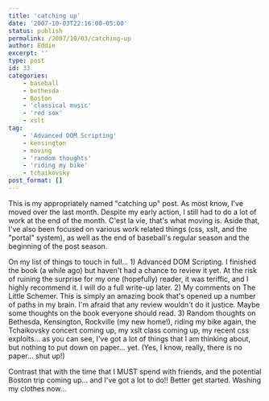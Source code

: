 ```yaml
---
title: 'catching up'
date: '2007-10-03T22:16:00-05:00'
status: publish
permalink: /2007/10/03/catching-up
author: Eddie
excerpt: ''
type: post
id: 33
categories:
    - baseball
    - bethesda
    - Boston
    - 'classical music'
    - 'red sox'
    - xslt
tag:
    - 'Advanced DOM Scripting'
    - kensington
    - moving
    - 'random thoughts'
    - 'riding my bike'
    - tchaikovsky
post_format: []
---
```

This is my appropriately named "catching up" post. As most know, I've moved over the last month. Despite my early action, I still had to do a lot of work at the end of the month. C'est la vie, that's what moving is. Aside that, I've also been focused on various work related things (css, xslt, and the "portal" system), as well as the end of baseball's regular season and the beginning of the post season.

On my list of things to touch in full... 1) Advanced DOM Scripting. I finished the book (a while ago) but haven't had a chance to review it yet. At the risk of ruining the surprise for my one (hopefully) reader, it was teriffic, and I highly recommend it.  I will do a full write-up later. 2) My comments on The Little Schemer. This is simply an amazing book that's opened up a number of paths in my brain. I'm afraid that any review wouldn't do it justice. Maybe some thoughts on the book everyone should read. 3) Random thoughts on Bethesda, Kensington, Rockville (my new home!), riding my bike again, the Tchaikovsky concert coming up, my xslt class coming up, my recent css exploits... as you can see, I've got a lot of things that I am thinking about, but nothing to put down on paper... yet. (Yes, I know, really, there is no paper... shut up!)

Contrast that with the time that I MUST spend with friends, and the potential Boston trip coming up... and I've got a lot to do!! Better get started. Washing my clothes now...